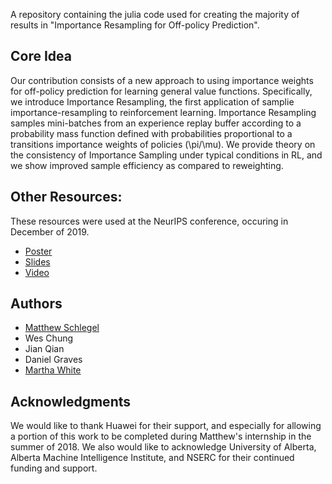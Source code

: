 
A repository containing the julia code used for creating the majority of results in "Importance Resampling for Off-policy Prediction".


## Core Idea

Our contribution consists of a new approach to using importance weights for off-policy prediction for learning general value functions. Specifically, we introduce Importance Resampling, the first application of samplie importance-resampling to reinforcement learning. Importance Resampling samples mini-batches from an experience replay buffer according to a probability mass function defined with probabilities proportional to a transitions importance weights of policies (\pi/\mu). We provide theory on the consistency of Importance Sampling under typical conditions in RL, and we show improved sample efficiency as compared to reweighting.


## Other Resources:

These resources were used at the NeurIPS conference, occuring in December of 2019.

- [Poster](https://github.com/mkschleg/Resampling.jl/raw/gh-pages/resources/poster.pdf)
- [Slides](https://github.com/mkschleg/Resampling.jl/blob/gh-pages/resources/IR_neurips2019.pdf)
- [Video](https://github.com/mkschleg/Resampling.jl/raw/gh-pages/resources/IR_neurips2019.pdf)

## Authors

- [Matthew Schlegel](mkschleg.github.io)
- Wes Chung
- Jian Qian
- Daniel Graves
- [Martha White](http://webdocs.cs.ualberta.ca/~whitem/index.html)

## Acknowledgments

We would like to thank Huawei for their support, and especially for allowing a portion of this work to be completed during Matthew's internship in the summer of 2018. We also would like to acknowledge University of Alberta, Alberta Machine Intelligence Institute, and NSERC for their continued funding and support.

